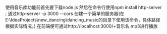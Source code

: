 使用音乐库功能前首先要下载node.js 然后在命令行使用npm install http-server ;
通过http-server -p 3000 --cors 创建一个简单的服务器(在E:\IdeaProjects\new_dancing\dancing_music的目录下使用该命令，具体路径根据实际情况。)
在前端便可通过http://localhost:3000/+音乐名.mp3进行播放
